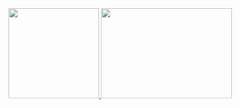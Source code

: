  <div>
  <a href="https://github.com/luis-guts">
  <img height="180em" src="https://github-readme-stats.vercel.app/api?username=luis-guts&show_icons=true&theme=dark&include_all_commits=true&count_private=true"/>
  <img width="260em"height="180em" src="https://github-readme-stats.vercel.app/api/top-langs/?username=luis-guts&show_icons&layout=compact&langs_count=7&theme=dark"/>
</div>
  
